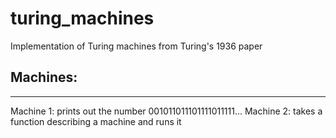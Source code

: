 # turing_machines

Implementation of Turing machines from Turing's 1936 paper

## Machines:
-----
Machine 1: prints out the number 001011011101111011111...
Machine 2: takes a function describing a machine and runs it


